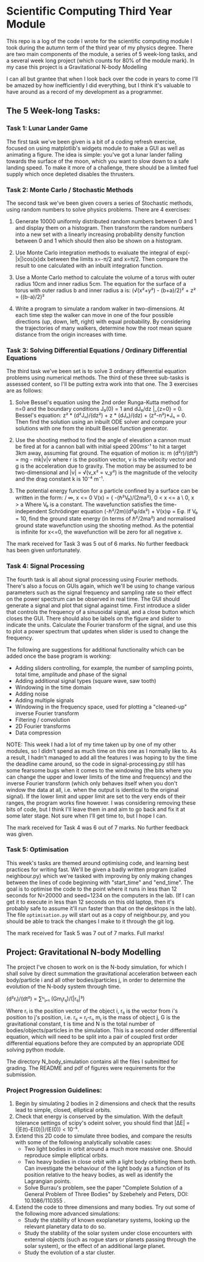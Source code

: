 # Scientific Computing Third Year Module

This repo is a log of the code I wrote for the scientific computing module I took during the autumn term of the third year of my physics degree.
There are two main components of the module, a series of 5 week-long tasks, and a several week long project (which counts for 80% of the module mark). In my case this project is a Gravitational N-body Modelling

I can all but grantee that when I look back over the code in years to come I'll be amazed by how inefficiently I did everything, but I think it's valuable to have around as a record of my development as a programmer.

## The 5 Week-long Tasks:

### Task 1: Lunar Lander Game

The first task we've been given is a bit of a coding refresh exercise, focused on using matplotlib's widgets module to make a GUI as well as animating a figure.
The idea is simple: you've got a lunar lander falling towards the surface of the moon, which you want to slow down to a safe landing speed. To make it more of a challenge, there should be a limited fuel supply which once depleted disables the thrusters.

### Task 2: Monte Carlo / Stochastic Methods

The second task we've been given covers a series of Stochastic methods, using random numbers to solve physics problems. There are 4 exercises:

1. Generate 10000 uniformly distributed random numbers between 0 and 1 and display them on a histogram. Then transform the random numbers into a new set with a linearly increasing probability density function between 0 and 1 which should then also be shown on a histogram.

2. Use Monte Carlo integration methods to evaluate the integral of exp(-|x|)cos(x)dx between the limits x=-π/2 and x=π/2. Then compare the result to one calculated with an inbuilt integration function.

3. Use a Monte Carlo method to calculate the volume of a torus with outer radius 10cm and inner radius 5cm. The equation for the surface of a torus with outer radius b and inner radius a is: (√(x²+y²) - (b+a)/2)² + z² = ((b-a)/2)²

4. Write a program to simulate a random walker in two-dimensions. At each time step the walker can move in one of the four possible directions (up, down, left, right) with equal probability. By considering the trajectories of many walkers, determine how the root mean square distance from the origin increases with time.

### Task 3: Solving Differential Equations / Ordinary Differential Equations

The third task we've been set is to solve 3 ordinary differential equation problems using numerical methods. The third of these three sub-tasks is assessed content, so I'll be putting extra work into that one. The 3 exercises are as follows:

1. Solve Bessel's equation using the 2nd order Runga-Kutta method for n=0 and the boundary conditions J₀(0) = 1 and dJ₀/dz |_{z=0} = 0.
   Bessel's equation: z² * (d²Jₙ)/(dz²) + z * (dJₙ)/(dz) + (z²-n²)*Jₙ = 0.
   Then find the solution using an inbuilt ODE solver and compare your solutions with one from the inbuilt Bessel function generator.

2. Use the shooting method to find the angle of elevation a cannon must be fired at for a cannon ball with initial speed 200ms⁻¹ to hit a target 3km away, assuming flat ground. The equation of motion is:
   m (d²r)/(dt²) = mg - mk|v|v
   where r is the position vector, v is the velocity vector and g is the acceleration due to gravity. The motion may be assumed to be two-dimensional and |v| = √(v_x² = v_y²) is the magnitude of the velocity and the drag constant k is 10⁻⁴ m⁻¹.

3. The potential energy function for a particle confined by a surface can be written in the form:
           /              ∞,  x <= 0
   V(x) = {  -(ℏ²V₀)/(2ma²),  0 < x <= a
           \              0,  x > a
   Where V₀ is a constant. The wavefunction satisfies the time-independent Schrödinger equation (-ℏ²/2m)(d²φ/dx²) + V(x)φ = Eφ.
   If V₀ = 10, find the ground state energy (in terms of ℏ²/2ma²) and normalised ground state wavefunction using the shooting method. As the potential is infinite for x<=0, the wavefunction will be zero for all negative x.

The mark received for Task 3 was 5 out of 6 marks. No further feedback has been given unfortunately.

### Task 4: Signal Processing

The fourth task is all about signal processing using Fourier methods. There's also a focus on GUIs again, which we'll be using to change various parameters such as the signal frequency and sampling rate so their effect on the power spectrum can be observed in real time. The GUI should generate a signal and plot that signal against time. First introduce a slider that controls the frequency of a sinusoidal signal, and a close button which closes the GUI. There should also be labels on the figure and slider to indicate the units. Calculate the Fourier transform of the signal, and use this to plot a power spectrum that updates when slider is used to change the frequency.

The following are suggestions for additional functionality which can be added once the base program is working:

* Adding sliders controlling, for example, the number of sampling points, total time, amplitude and phase of the signal
* Adding additional signal types (square wave, saw tooth)
* Windowing in the time domain
* Adding noise
* Adding multiple signals
* Windowing in the frequency space, used for plotting a "cleaned-up" inverse Fourier transform
* Filtering / convolution
* 2D Fourier transforms
* Data compression

NOTE: This week I had a lot of my time taken up by one of my other modules, so I didn't spend as much time on this one as I normally like to. As a result, I hadn't managed to add all the features I was hoping to by the time the deadline came around, so the code in signal-processing.py still has some fearsome bugs when it comes to the windowing (the bits where you can change the upper and lower limits of the time and frequency) and the inverse Fourier transform (which only behaves itself when you don't window the data at all, i.e. when the output is identical to the original signal). If the lower limit and upper limit are set to the very ends of their ranges, the program works fine however. I was considering removing these bits of code, but I think I'll leave them in and aim to go back and fix it at some later stage. Not sure when I'll get time to, but I hope I can.

The mark received for Task 4 was 6 out of 7 marks. No further feedback was given.

### Task 5: Optimisation

This week's tasks are themed around optimising code, and learning best practices for writing fast. We'll be given a badly written program (called neighbour.py) which we're tasked with improving by only making changes between the lines of code beginning with "start_time" and "end_time". The goal is to optimise the code to the point where it runs in less than 12 seconds for N=20000 and seed=1234 on the computers in the lab. (If I can get it to execute in less than 12 seconds on this old laptop, then it's probably safe to assume it'll run faster than that on the desktops in the lab). The file `optimisation.py` will start out as a copy of neighbour.py, and you should be able to track the changes I make to it through the git log.

The mark received for Task 5 was 7 out of 7 marks. Full marks!

## Project: Gravitational N-body Modelling

The project I've chosen to work on is the N-body simulation, for which I shall solve by direct summation the gravitational acceleration between each body/particle i and all other bodies/particles j, in order to determine the evolution of the N-body system through time.

(d²rᵢ)/(dt²) = ∑ᴺⱼ₌₁ (Gmⱼrᵢⱼ)/(|rᵢⱼ|³)

Where rᵢ is the position vector of the object i, rᵢⱼ is the vector from i's position to j's position, i.e. rᵢⱼ = rⱼ-rᵢ, mⱼ is the mass of object j, G is the gravitational constant, t is time and N is the total number of bodies/objects/particles in the simulation.
This is a second order differential equation, which will need to be split into a pair of coupled first order differential equations before they are computed by an appropriate ODE solving python module.

The directory N_body_simulation contains all the files I submitted for grading. The README and pdf of figures were requirements for the submission.

### Project Progression Guidelines:

1. Begin by simulating 2 bodies in 2 dimensions and check that the results lead to simple, closed, elliptical orbits.
2. Check that energy is conserved by the simulation. With the default tolerance settings of scipy's odeint solver, you should find that |ΔE| = (|E(t)-E(0)|)/(E(0)) < 10⁻⁵.
3. Extend this 2D code to simulate three bodies, and compare the results with some of the following analytically solvable cases:
    * Two light bodies in orbit around a much more massive one. Should reproduce simple elliptical orbits.
    * Two heavy bodies in close orbit with a light body orbiting them both. Can investigate the behaviour of the light body as a function of its position relative to the heavy bodies, as well as identify the Lagrangian points.
    * Solve Burrau's problem, see the paper "Complete Solution of a General Problem of Three Bodies" by Szebehely and Peters, DOI: 10.1086/110355 .
4. Extend the code to three dimensions and many bodies. Try out some of the following more advanced simulations:
    * Study the stability of known exoplanetary systems, looking up the relevant planetary data to do so.
    * Study the stability of the solar system under close encounters with external objects (such as rogue stars or planets passing through the solar system), or the effect of an additional large planet.
    * Study the evolution of a star cluster.
